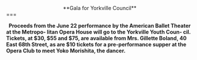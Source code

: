 
<center>**Gala for Yorkville Council**</center> 
===

**&nbsp; Proceeds from the June 22 
performance by the American
Ballet Theater at the Metropo-
litan Opera House will go 
to the Yorkville Youth Coun-
cil. Tickets, at $30, $55 and
$75, are available from Mrs.
Gillette Boland, 40 East 68th
Street, as are $10 tickets for
a pre-performance supper at
the Opera Club to meet Yoko 
Morishita, the dancer.**






